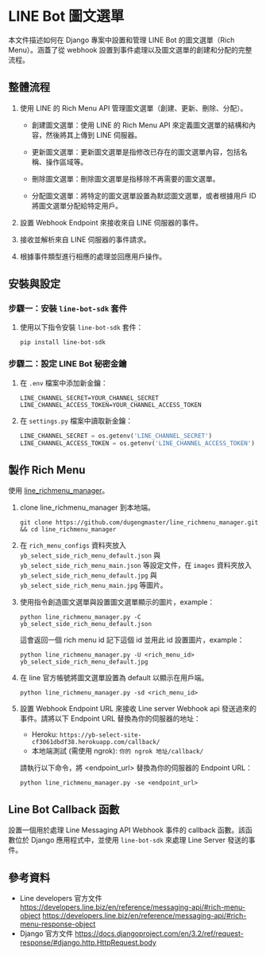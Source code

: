 # LINE Bot 圖文選單
本文件描述如何在 Django 專案中設置和管理 LINE Bot 的圖文選單（Rich Menu）。涵蓋了從 webhook 設置到事件處理以及圖文選單的創建和分配的完整流程。

## 整體流程
1. 使用 LINE 的 Rich Menu API 管理圖文選單（創建、更新、刪除、分配）。

    - 創建圖文選單：使用 LINE 的 Rich Menu API 來定義圖文選單的結構和內容，然後將其上傳到 LINE 伺服器。

    - 更新圖文選單：更新圖文選單是指修改已存在的圖文選單內容，包括名稱、操作區域等。

    - 刪除圖文選單：刪除圖文選單是指移除不再需要的圖文選單。

    - 分配圖文選單：將特定的圖文選單設置為默認圖文選單，或者根據用戶 ID 將圖文選單分配給特定用戶。
2. 設置 Webhook Endpoint 來接收來自 LINE 伺服器的事件。
3. 接收並解析來自 LINE 伺服器的事件請求。
4. 根據事件類型進行相應的處理並回應用戶操作。
## 安裝與設定

### 步驟一：安裝 `line-bot-sdk` 套件
1. 使用以下指令安裝 `line-bot-sdk` 套件：
    ```terminal
    pip install line-bot-sdk
    ```

### 步驟二：設定 LINE Bot 秘密金鑰

1. 在 `.env` 檔案中添加新金鑰：
    ```plaintext
    LINE_CHANNEL_SECRET=YOUR_CHANNEL_SECRET
    LINE_CHANNEL_ACCESS_TOKEN=YOUR_CHANNEL_ACCESS_TOKEN
    ```

2. 在 `settings.py` 檔案中讀取新金鑰：
    ```python
    LINE_CHANNEL_SECRET = os.getenv('LINE_CHANNEL_SECRET')
    LINE_CHANNEL_ACCESS_TOKEN = os.getenv('LINE_CHANNEL_ACCESS_TOKEN')
    ```

## 製作 Rich Menu

使用 [line_richmenu_manager](https://github.com/dugengmaster/line_richmenu_manager)。

1. clone line_richmenu_manager 到本地端。

    ```terminal
    git clone https://github.com/dugengmaster/line_richmenu_manager.git && cd line_richmenu_manager
    ```
2. 在 `rich_menu_configs` 資料夾放入 `yb_select_side_rich_menu_default.json` 與 `yb_select_side_rich_menu_main.json` 等設定文件，在 `images` 資料夾放入 `yb_select_side_rich_menu_default.jpg` 與 `yb_select_side_rich_menu_main.jpg` 等圖片。
3. 使用指令創造圖文選單與設置圖文選單顯示的圖片，example：

    ```terminal
    python line_richmenu_manager.py -C yb_select_side_rich_menu_default.json
    ```
    這會返回一個 rich menu id 記下這個 id 並用此 id 設置圖片，example：

    ```terminal
    python line_richmenu_manager.py -U <rich_menu_id> yb_select_side_rich_menu_default.jpg
    ```
4. 在 line 官方帳號將圖文選單設置為 default 以顯示在用戶端。

    ```terminal
    python line_richmenu_manager.py -sd <rich_menu_id>
    ```

5. 設置 Webhook Endpoint URL 來接收 Line server Webhook api 發送過來的事件。請將以下 Endpoint URL 替換為你的伺服器的地址：
    - Heroku: `https://yb-select-site-cf3061dbdf38.herokuapp.com/callback/`
    - 本地端測試 (需使用 ngrok): `你的 ngrok 地址/callback/`

    請執行以下命令，將 <endpoint_url> 替換為你的伺服器的 Endpoint URL：

    ```terminal
    python line_richmenu_manager.py -se <endpoint_url>
    ```

## Line Bot Callback 函數
設置一個用於處理 Line Messaging API Webhook 事件的 callback 函數。該函數位於 Django 應用程式中，並使用 `line-bot-sdk` 來處理 Line Server 發送的事件。


## 參考資料
- Line developers 官方文件
https://developers.line.biz/en/reference/messaging-api/#rich-menu-object
https://developers.line.biz/en/reference/messaging-api/#rich-menu-response-object
- Django 官方文件
https://docs.djangoproject.com/en/3.2/ref/request-response/#django.http.HttpRequest.body




